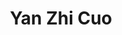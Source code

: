 --- 
title: "Yan Zhi Cuo"
publishdate: "2019-3-15T16:48:46+02:00"
src: "https://365manga.net/manga/yan-zhi-cuo"
image: "https://data.365manga.net/images/thumbnails/24660-yan-zhi-cuo.jpg"
description: "A talented young man who doesn't want to be an official. A beautiful intelligent young lady who hates to be looked down by man. When these two meet in a very uncomfortable situation, a big argument arises. Will everything settle down, and can these two talented people find true love when there's so many obstacles ahead?"
---